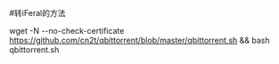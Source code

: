 #转iFeral的方法

wget -N --no-check-certificate https://github.com/cn2t/qbittorrent/blob/master/qbittorrent.sh && bash qbittorrent.sh
